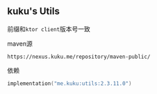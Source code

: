 ## kuku's Utils

前缀和`ktor client`版本号一致

maven源
```text
https://nexus.kuku.me/repository/maven-public/
```

依赖
```kotlin
implementation("me.kuku:utils:2.3.11.0")
```
